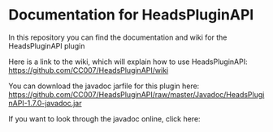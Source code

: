 # Documentation for HeadsPluginAPI
In this repository you can find the documentation and wiki for the HeadsPluginAPI plugin

Here is a link to the wiki, which will explain how to use HeadsPluginAPI:
https://github.com/CC007/HeadsPluginAPI/wiki

You can download the javadoc jarfile for this plugin here: https://github.com/CC007/HeadsPluginAPI/raw/master/Javadoc/HeadsPluginAPI-1.7.0-javadoc.jar

If you want to look through the javadoc online, click here: <url>